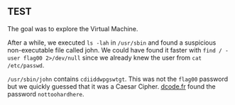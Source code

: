 ## TEST

The goal was to explore the Virtual Machine.

After a while, we executed `ls -lah` in `/usr/sbin` and found a suspicious non-executable file called john. We could have found it faster with `find / -user flag00 2>/dev/null` since we already knew the user from `cat /etc/passwd`.

`/usr/sbin/john` contains `cdiiddwpgswtgt`. This was not the `flag00` password but we quickly guessed that it was a Caesar Cipher. [dcode.fr](https://www.dcode.fr/caesar-cipher) found the password `nottoohardhere`.
